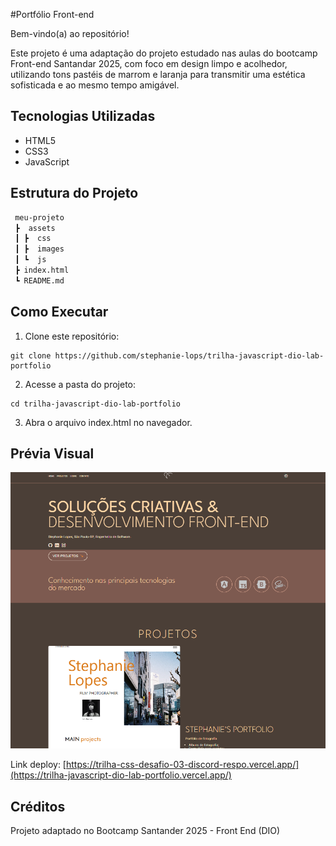 #Portfólio Front-end

Bem-vindo(a) ao repositório!

Este projeto é uma adaptação do projeto estudado nas aulas do bootcamp Front-end Santandar 2025, com foco em design limpo e acolhedor, utilizando tons pastéis de marrom e laranja para transmitir uma estética sofisticada e ao mesmo tempo amigável.

## Tecnologias Utilizadas

- HTML5
- CSS3
- JavaScript

## Estrutura do Projeto
```bash
 meu-projeto
 ┣  assets
 ┃ ┣  css
 ┃ ┣  images
 ┃ ┗  js
 ┣ index.html
 ┗ README.md
```

## Como Executar

1. Clone este repositório:
```
git clone https://github.com/stephanie-lops/trilha-javascript-dio-lab-portfolio
```

2. Acesse a pasta do projeto:
```
cd trilha-javascript-dio-lab-portfolio
```
3. Abra o arquivo index.html no navegador.

## Prévia Visual

![Preview da Página](assets/images/preview-dev-portfolio.png)

Link deploy: [https://trilha-css-desafio-03-discord-respo.vercel.app/](https://trilha-javascript-dio-lab-portfolio.vercel.app/)

## Créditos
Projeto adaptado no Bootcamp Santander 2025 - Front End (DIO)
